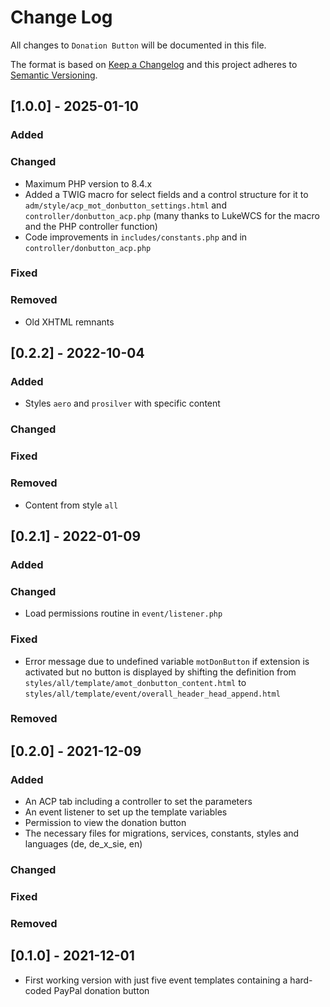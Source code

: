 # Change Log
All changes to `Donation Button` will be documented in this file.

The format is based on [Keep a Changelog](http://keepachangelog.com/)
and this project adheres to [Semantic Versioning](http://semver.org/).
  
## [1.0.0] - 2025-01-10

### Added

### Changed
-	Maximum PHP version to 8.4.x
-	Added a TWIG macro for select fields and a control structure for it to `adm/style/acp_mot_donbutton_settings.html` and `controller/donbutton_acp.php`
	(many thanks to LukeWCS for the macro and the PHP controller function)
-	Code improvements in `includes/constants.php` and in `controller/donbutton_acp.php`

### Fixed

### Removed
-	Old XHTML remnants
  
  
## [0.2.2] - 2022-10-04

### Added
-	Styles `aero` and `prosilver` with specific content

### Changed

### Fixed

### Removed
-	Content from style `all`
  
  
## [0.2.1] - 2022-01-09

### Added

### Changed
-	Load permissions routine in `event/listener.php`

### Fixed
-	Error message due to undefined variable `motDonButton` if extension is activated but no button is displayed by shifting the definition from
	`styles/all/template/amot_donbutton_content.html` to `styles/all/template/event/overall_header_head_append.html`

### Removed

  
  
## [0.2.0] - 2021-12-09

### Added
-	An ACP tab including a controller to set the parameters
-	An event listener to set up the template variables
-	Permission to view the donation button
-	The necessary files for migrations, services, constants, styles and languages (de, de_x_sie, en)

### Changed

### Fixed
  
### Removed
  
  
## [0.1.0] - 2021-12-01
-	First working version with just five event templates containing a hard-coded PayPal donation button
